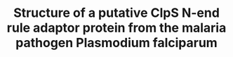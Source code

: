 ---
author_profile: false
title: "Structure of a putative ClpS N-end rule adaptor protein from the malaria pathogen Plasmodium falciparum"
authors: "AhYoung AP, **Koehl A**, Vizcarra CL, Cascio D, Egea PF"
pub_date: 2015-12-03
journal: 'Protein Science'
image: '/images/pubs/2016-ahyoung.jpeg'
pdf: ''
pmid: 26701219
pmcid: PMC4815404
pdbs: 
  - 4O2X
---